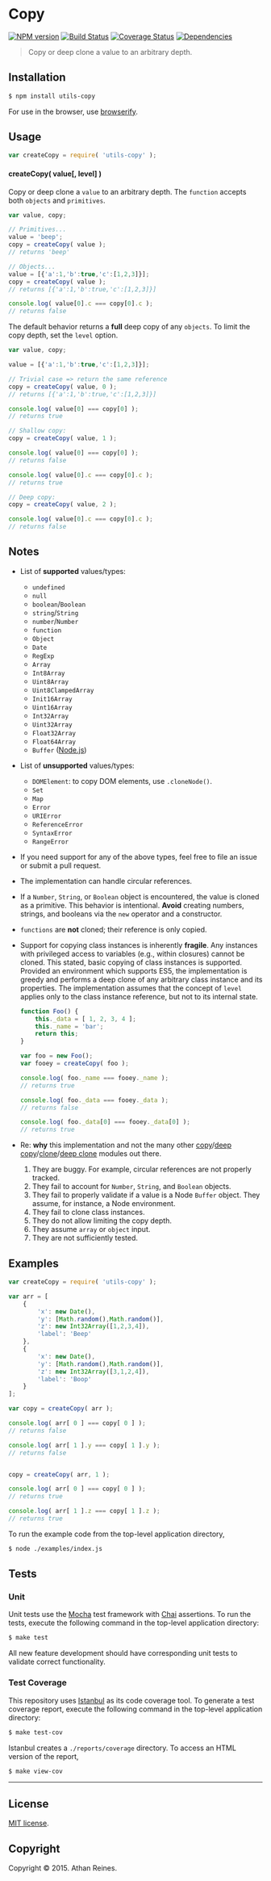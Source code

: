 Copy
===
[![NPM version][npm-image]][npm-url] [![Build Status][travis-image]][travis-url] [![Coverage Status][coveralls-image]][coveralls-url] [![Dependencies][dependencies-image]][dependencies-url]

> Copy or deep clone a value to an arbitrary depth.


## Installation

``` bash
$ npm install utils-copy
```

For use in the browser, use [browserify](https://github.com/substack/node-browserify).


## Usage

``` javascript
var createCopy = require( 'utils-copy' );
```

#### createCopy( value[, level] )

Copy or deep clone a `value` to an arbitrary depth. The `function` accepts both `objects` and `primitives`.

``` javascript
var value, copy;

// Primitives...
value = 'beep';
copy = createCopy( value );
// returns 'beep'

// Objects...
value = [{'a':1,'b':true,'c':[1,2,3]}];
copy = createCopy( value );
// returns [{'a':1,'b':true,'c':[1,2,3]}]

console.log( value[0].c === copy[0].c );
// returns false
```

The default behavior returns a __full__ deep copy of any `objects`. To limit the copy depth, set the `level` option.

``` javascript
var value, copy;

value = [{'a':1,'b':true,'c':[1,2,3]}];

// Trivial case => return the same reference
copy = createCopy( value, 0 );
// returns [{'a':1,'b':true,'c':[1,2,3]}]

console.log( value[0] === copy[0] );
// returns true

// Shallow copy:
copy = createCopy( value, 1 );

console.log( value[0] === copy[0] );
// returns false

console.log( value[0].c === copy[0].c );
// returns true

// Deep copy:
copy = createCopy( value, 2 );

console.log( value[0].c === copy[0].c );
// returns false
```


## Notes

*	List of __supported__ values/types:
	-	`undefined`
	-	`null`
	-	`boolean`/`Boolean`
	-	`string`/`String`
	-	`number`/`Number`
	-	`function`
	-	`Object`
	-	`Date`
	-	`RegExp`
	-	`Array`
	-	`Int8Array`
	-	`Uint8Array`
	-	`Uint8ClampedArray`
	-	`Init16Array`
	-	`Uint16Array`
	-	`Int32Array`
	-	`Uint32Array`
	-	`Float32Array`
	-	`Float64Array`
	-	`Buffer` ([Node.js]((http://nodejs.org/api/buffer.html)))

*	List of __unsupported__ values/types:
	-	`DOMElement`: to copy DOM elements, use `.cloneNode()`.
	-	`Set`
	-	`Map`
	-	`Error`
	- 	`URIError`
	-	`ReferenceError`
	-	`SyntaxError`
	-	`RangeError`

*	If you need support for any of the above types, feel free to file an issue or submit a pull request.
*	The implementation can handle circular references.
*	If a `Number`, `String`, or `Boolean` object is encountered, the value is cloned as a primitive. This behavior is intentional. __Avoid__ creating numbers, strings, and booleans via the `new` operator and a constructor.
*	`functions` are __not__ cloned; their reference is only copied.
*	Support for copying class instances is inherently __fragile__. Any instances with privileged access to variables (e.g., within closures) cannot be cloned. This stated, basic copying of class instances is supported. Provided an environment which supports ES5, the implementation is greedy and performs a deep clone of any arbitrary class instance and its properties. The implementation assumes that the concept of `level` applies only to the class instance reference, but not to its internal state.

	``` javascript
	function Foo() {
		this._data = [ 1, 2, 3, 4 ];
		this._name = 'bar';
		return this;
	}

	var foo = new Foo();
	var fooey = createCopy( foo );

	console.log( foo._name === fooey._name );
	// returns true

	console.log( foo._data === fooey._data );
	// returns false

	console.log( foo._data[0] === fooey._data[0] );
	// returns true
	```

*	Re: __why__ this implementation and not the many other [copy](https://github.com/victusfate/copyjs/blob/master/lib/copy.js)/[deep copy](https://github.com/sasaplus1/deepcopy.js)/[clone](https://github.com/dankogai/js-object-clone)/[deep clone](https://github.com/evlun/copy/blob/master/copy.js) modules out there.
	1. 	They are buggy. For example, circular references are not properly tracked.
	2. 	They fail to account for `Number`, `String`, and `Boolean` objects.
	3. 	They fail to properly validate if a value is a Node `Buffer` object. They assume, for instance, a Node environment.
	4. 	They fail to clone class instances.
	5. 	They do not allow limiting the copy depth.
	6. 	They assume `array` or `object` input.
	7. 	They are not sufficiently tested.


## Examples

``` javascript
var createCopy = require( 'utils-copy' );

var arr = [
	{
		'x': new Date(),
		'y': [Math.random(),Math.random()],
		'z': new Int32Array([1,2,3,4]),
		'label': 'Beep'
	},
	{
		'x': new Date(),
		'y': [Math.random(),Math.random()],
		'z': new Int32Array([3,1,2,4]),
		'label': 'Boop'
	}
];

var copy = createCopy( arr );

console.log( arr[ 0 ] === copy[ 0 ] );
// returns false

console.log( arr[ 1 ].y === copy[ 1 ].y );
// returns false


copy = createCopy( arr, 1 );

console.log( arr[ 0 ] === copy[ 0 ] );
// returns true

console.log( arr[ 1 ].z === copy[ 1 ].z );
// returns true
```

To run the example code from the top-level application directory,

``` bash
$ node ./examples/index.js
```


## Tests

### Unit

Unit tests use the [Mocha](http://mochajs.org) test framework with [Chai](http://chaijs.com) assertions. To run the tests, execute the following command in the top-level application directory:

``` bash
$ make test
```

All new feature development should have corresponding unit tests to validate correct functionality.


### Test Coverage

This repository uses [Istanbul](https://github.com/gotwarlost/istanbul) as its code coverage tool. To generate a test coverage report, execute the following command in the top-level application directory:

``` bash
$ make test-cov
```

Istanbul creates a `./reports/coverage` directory. To access an HTML version of the report,

``` bash
$ make view-cov
```


---
## License

[MIT license](http://opensource.org/licenses/MIT). 


## Copyright

Copyright &copy; 2015. Athan Reines.


[npm-image]: http://img.shields.io/npm/v/utils-copy.svg
[npm-url]: https://npmjs.org/package/utils-copy

[travis-image]: http://img.shields.io/travis/kgryte/utils-copy/master.svg
[travis-url]: https://travis-ci.org/kgryte/utils-copy

[coveralls-image]: https://img.shields.io/coveralls/kgryte/utils-copy/master.svg
[coveralls-url]: https://coveralls.io/r/kgryte/utils-copy?branch=master

[dependencies-image]: http://img.shields.io/david/kgryte/utils-copy.svg
[dependencies-url]: https://david-dm.org/kgryte/utils-copy

[dev-dependencies-image]: http://img.shields.io/david/dev/kgryte/utils-copy.svg
[dev-dependencies-url]: https://david-dm.org/dev/kgryte/utils-copy

[github-issues-image]: http://img.shields.io/github/issues/kgryte/utils-copy.svg
[github-issues-url]: https://github.com/kgryte/utils-copy/issues
